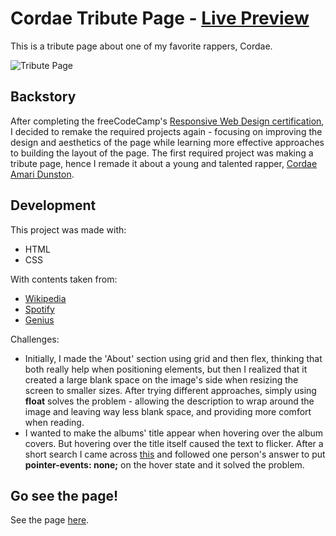 # Cordae Tribute Page - <span>[Live Preview](https://cordae-tribute-page.vercel.app/)</span>
This is a tribute page about one of my favorite rappers, Cordae.

![Tribute Page](https://user-images.githubusercontent.com/86703782/193222126-957515a0-4374-45be-b7b8-4f2eee50fea9.png)


## Backstory
After completing the freeCodeCamp's [Responsive Web Design certification](https://www.freecodecamp.org/learn/responsive-web-design/), I decided to remake the required projects again - focusing on improving the design and aesthetics of the page while learning more effective approaches to building the layout of the page. The first required project was making a tribute page, hence I remade it about a young and talented rapper, [Cordae Amari Dunston](https://open.spotify.com/artist/0huGjMyP507tBCARyzSkrv).

## Development
This project was made with:
- HTML
- CSS

With contents taken from:
- [Wikipedia](https://en.wikipedia.org/wiki/Cordae)
- [Spotify](https://open.spotify.com/artist/0huGjMyP507tBCARyzSkrv)
- [Genius](https://genius.com/artists/Cordae)

Challenges:
- Initially, I made the 'About' section using grid and then flex, thinking that both really help when positioning elements, but then I realized that it created a large blank space on the image's side when resizing the screen to smaller sizes. After trying different approaches, simply using **float** solves the problem - allowing the description to wrap around the image and leaving way less blank space, and providing more comfort when reading.
- I wanted to make the albums' title appear when hovering over the album covers. But hovering over the title itself caused the text to flicker. After a short search I came across [this](https://stackoverflow.com/questions/28840644/text-flickers-on-hover-css) and followed one person's answer to put **pointer-events: none;** on the hover state and it solved the problem.

## Go see the page!
See the page [here](https://cordae-tribute-page.vercel.app/).
